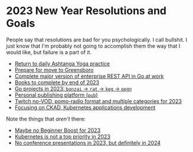 # 2023 New Year Resolutions and Goals

People say that resolutions are bad for you psychologically. I call bullshit. I just know that I'm probably not going to accomplish them the way that I would like, but failure is a part of it.

* [Return to daily Ashtanga Yoga practice](../1896?L)
* [Prepare for move to Greensboro](../1897?L)
* [Complete major version of enterprise REST API in Go at work](../1898?L)
* [Books to complete by end of 2023](../1901?L)
* [Go projects in 2023: `bonzai` -> `rat` -> `keg` -> `pegn`](../1902?L)
* [Personal publishing platform (`pub`)](../1903)
* [Twitch no-VOD, pomo-radio format and multiple categories for 2023](../1905)
* [Focusing on CKAD, Kubernetes applications development](../1912)

Note the things that *aren't* there:

* [Maybe no Beginner Boost for 2023](../1899?L)
* [Kubernetes is not a top priority in 2023](../1900?L)
* [No conference presentations in 2023, but definitely in 2024](../1904)
